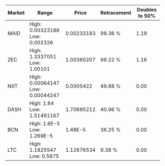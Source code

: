 | Market | Range | Price| Retracement | Doubles to 50% |
| --- | --- | --- | --- | --- |
| MAID | High: 0.00323188<br />Low: 0.002326 | 0.00233183 | 99.36 % | 1.19 |
| ZEC | High: 1.3337051<br />Low: 1.00101 | 1.00360207 | 99.22 % | 1.16 |
| NXT | High: 0.00064147<br />Low: 0.00044247 | 0.0005422 | 49.88 % | 0.00 |
| DASH | High: 1.84<br />Low: 1.51491167 | 1.70685212 | 40.96 % | 0.00 |
| BCN | High: 1.6E-5<br />Low: 1.269E-5 | 1.48E-5 | 36.25 % | 0.00 |
| LTC | High: 1.1825547<br />Low: 0.5875 | 1.12676534 | 9.38 % | 0.00 |
